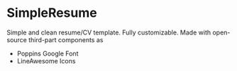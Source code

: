 # SimpleResume
Simple and clean resume/CV template. Fully customizable.
Made with open-source third-part components as 
- Poppins Google Font
- LineAwesome Icons
